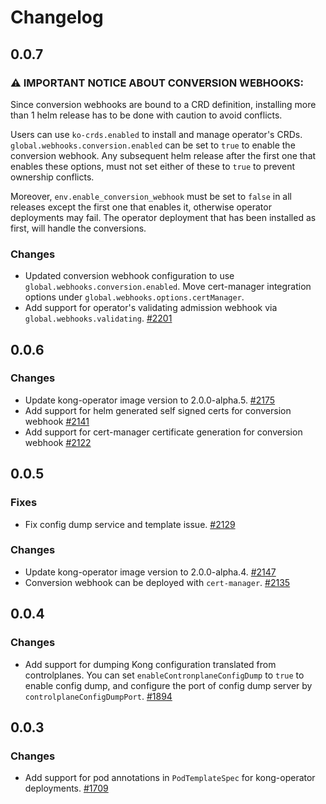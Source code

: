 # Changelog

## 0.0.7

### ⚠️ **IMPORTANT NOTICE ABOUT CONVERSION WEBHOOKS:**

Since conversion webhooks are bound to a CRD definition, installing more than 1
helm release has to be done with caution to avoid conflicts.

Users can use `ko-crds.enabled` to install and manage operator's CRDs.
`global.webhooks.conversion.enabled` can be set to `true` to enable the conversion webhook.
Any subsequent helm release after the first one that enables these options,
must not set either of these to `true` to prevent ownership conflicts.

Moreover, `env.enable_conversion_webhook` must be set to `false` in all
releases except the first one that enables it, otherwise operator deployments may fail.
The operator deployment that has been installed as first, will handle the conversions.

### Changes

- Updated conversion webhook configuration to use `global.webhooks.conversion.enabled`.
  Move cert-manager integration options under `global.webhooks.options.certManager`.
- Add support for operator's validating admission webhook via `global.webhooks.validating`.
  [#2201](https://github.com/Kong/kong-operator/pull/2201)

## 0.0.6

### Changes

- Update kong-operator image version to 2.0.0-alpha.5.
  [#2175](https://github.com/Kong/kong-operator/pull/2175)
- Add support for helm generated self signed certs for conversion webhook
  [#2141](https://github.com/Kong/kong-operator/pull/2141)
- Add support for cert-manager certificate generation for conversion webhook
  [#2122](https://github.com/Kong/kong-operator/pull/2122)

## 0.0.5

### Fixes

- Fix config dump service and template issue.
  [#2129](https://github.com/Kong/kong-operator/pull/2129)

### Changes

- Update kong-operator image version to 2.0.0-alpha.4.
  [#2147](https://github.com/Kong/kong-operator/pull/2147)
- Conversion webhook can be deployed with `cert-manager`.
  [#2135](https://github.com/Kong/kong-operator/pull/2135)

## 0.0.4

### Changes

- Add support for dumping Kong configuration translated from controlplanes.
  You can set `enableContronplaneConfigDump` to `true` to enable config dump,
  and configure the port of config dump server by `controlplaneConfigDumpPort`.
  [#1894](https://github.com/Kong/kong-operator/pull/1894)

## 0.0.3

### Changes

- Add support for pod annotations in `PodTemplateSpec` for kong-operator deployments.
  [#1709](https://github.com/kong/kong-operator/pull/1709)
